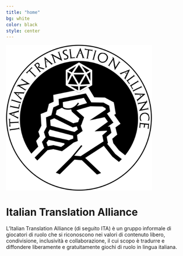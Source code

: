 ```yaml
---
title: "home"
bg: white
color: black
style: center
---
```


<img src="img/italian_translation_alliance.png" alt="" width="400" height="400">

# Italian Translation Alliance
L’Italian Translation Alliance (di seguito ITA) è un gruppo informale di giocatori di ruolo che si riconoscono nei valori di contenuto libero, condivisione, inclusività e collaborazione, il cui scopo è tradurre e diffondere liberamente e gratuitamente giochi di ruolo in lingua italiana.
